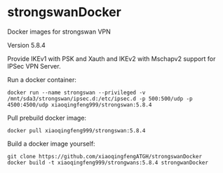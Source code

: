 # strongswanDocker
Docker images for strongswan VPN

Version 5.8.4

Provide IKEv1 with PSK and Xauth and IKEv2 with Mschapv2 support for IPSec VPN Server.

Run a docker container:
```
docker run --name strongswan --privileged -v /mnt/sda3/strongswan/ipsec.d:/etc/ipsec.d -p 500:500/udp -p 4500:4500/udp xiaoqingfeng999/strongswan:5.8.4
```

Pull prebuild docker image:
```
docker pull xiaoqingfeng999/strongswan:5.8.4
```

Build a docker image yourself:
```
git clone https://github.com/xiaoqingfengATGH/strongswanDocker
docker build -t xiaoqingfeng999/strongwans:5.8.4 strongwanDocker
```
